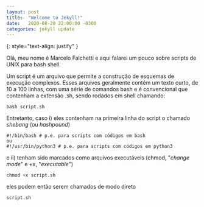 ```yaml
---
layout: post
title:  "Welcome to Jekyll!"
date:   2020-08-20 22:00:00 -0300
categories: jekyll update
---
```

{: style="text-align: justify" }

Olá, meu nome é Marcelo Falchetti e aqui falarei um pouco sobre scripts de UNIX para bash shell. 

Um script é um arquivo que permite a construção de esquemas de execução complexos. Esses arquivos geralmente contém um texto curto, de 10 a 100 linhas, com uma série de comandos bash e é convencional que contenham a extensão .sh, sendo rodados em shell chamando:

<pre><code>bash script.sh
</code></pre>

Entretanto, caso i) eles contenham na primeira linha do script o chamado *shebang* (ou *hashpound*) 

<pre><code>#!/bin/bash # p.e. para scripts com códigos em bash
ou 
#!/usr/bin/python3 # p.e. para scripts com códigos em python3
</code></pre>

e ii) tenham sido marcados como arquivos executáveis (chmod, "*change mode*" e +x, "*executable*")

<pre><code>chmod +x script.sh
</code></pre>

eles podem então serem chamados de modo direto 

<pre><code>script.sh
</code></pre>
